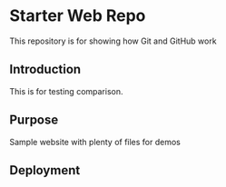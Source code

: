 # Starter Web Repo

This repository is for showing how Git and GitHub work

## Introduction

This is for testing comparison.

## Purpose

Sample website with plenty of files for demos

## Deployment
